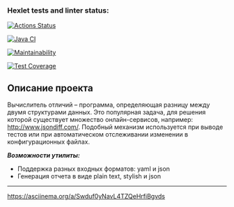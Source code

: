 ### Hexlet tests and linter status:
[![Actions Status](https://github.com/Turich79/java-project-71/actions/workflows/hexlet-check.yml/badge.svg)](https://github.com/Turich79/java-project-71/actions)

[![Java CI](https://github.com/Turich79/java-project-71/actions/workflows/main.yml/badge.svg)](https://github.com/Turich79/java-project-71/actions/workflows/main.yml)

[![Maintainability](https://api.codeclimate.com/v1/badges/ee99a9660e1db9665a52/maintainability)](https://codeclimate.com/github/Turich79/java-project-71/maintainability)

[![Test Coverage](https://api.codeclimate.com/v1/badges/ee99a9660e1db9665a52/test_coverage)](https://codeclimate.com/github/Turich79/java-project-71/test_coverage)

## Описание проекта

Вычислитель отличий – программа, определяющая разницу между двумя структурами данных. Это популярная задача, для решения которой существует множество онлайн-сервисов, например: http://www.jsondiff.com/. Подобный механизм используется при выводе тестов или при автоматическом отслеживании изменении в конфигурационных файлах.

***Возможности утилиты:***

- Поддержка разных входных форматов: yaml и json
- Генерация отчета в виде plain text, stylish и json
***

https://asciinema.org/a/Swduf0yNavL4TZQeHrfiBgvds